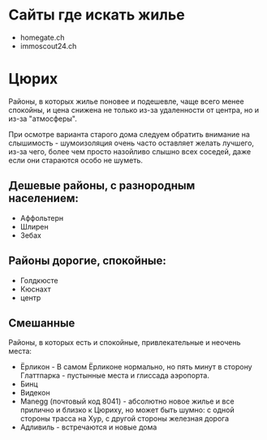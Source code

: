# Сайты где искать жилье
* homegate.ch
* immoscout24.ch

# Цюрих

Районы, в которых жилье поновее и подешевле, чаще всего менее спокойны, и цена снижена не только из-за удаленности от центра, но и из-за "атмосферы".

При осмотре варианта старого дома следуем обратить внимание на слышимость - шумоизоляция очень часто оставляет желать лучшего, из-за чего, более чем просто назойливо слышно всех соседей, даже если они стараются особо не шуметь.

## Дешевые районы, с разнородным населением: 
* Аффольтерн
* Шлирен
* Зебах

## Районы дорогие, спокойные: 
* Голдкюсте
* Кюснахт
* центр

## Смешанные
Районы, в которых есть и спокойные, привлекательные и неочень места: 
* Ёрликон - В самом Ёрликоне нормально, но пять минут в сторону Глаттпарка - пустынные места и глиссада аэропорта.
* Бинц
* Видекон
* Manegg (почтовый код 8041) - абсолютно новое жилье и все прилично и близко к Цюриху, но может быть шумно: с одной стороны трасса на Хур, с другой стороны железная дорога
* Адливиль - встречаются и новые дома

